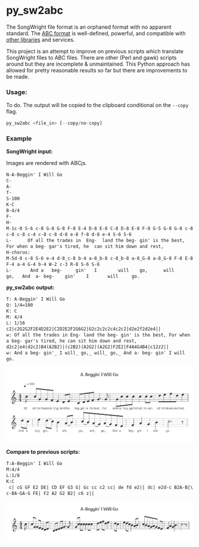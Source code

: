 # py_sw2abc

The SongWright file format is an orphaned format with no apparent standard.
The [ABC format](https://abcnotation.com/wiki/) is well-defined, powerful, and compatible with [other libraries](https://github.com/paulrosen/abcjs) and services.

This project is an attempt to improve on previous scripts which translate SongWright files to ABC files. There are other (Perl and gawk) scripts around but they are incomplete & unmaintained. This Python approach has allowed for pretty reasonable results so far but there are improvements to be made.

### Usage:

To do. The output will be copied to the clipboard conditional on the `--copy` flag.

```python
py_sw2abc <file_in> [--copy/no-copy]
```

### Example

**SongWright input:**

Images are rendered with ABCjs.

```
N-A-Beggin' I Will Go
C-
A-
T-
S-100
K-C
B-4/4
F-
H-
M-1c-8 S-6 c-8 G-8 G-8 F-8 E-4 D-8 E-8 C-8 D-8 E-8 F-8 G-5 G-8 G-8 c-8 c-8 c-8 c-4 c-8 c-8 d-8 e-8 f-8 d-8 e-4 S-6 S-6
L-      Of all the trades in  Eng-  land the beg- gin' is the best,      For when a beg- gar's tired, he  can sit him down and rest,
H-chorus:
M-5d-8 c-8 S-6 e-4 d-8_c-8 b-4 a-8_b-8 c-8_b-8 a-8_G-8 a-8_G-8 F-8 E-8 F-4 a-4 G-4 b-4 W-2 c-3 R-8 S-6 S-6
L-       And a   beg-     gin'   I        will    go,      will     go,   And  a- beg-    gin'    I       will     go.
```

**py_sw2abc output:**

```X: 1
T: A-Beggin' I Will Go
Q: 1/4=100
K: C
M: 4/4
L: 1/16
c2|c2G2G2F2E4D2E2|C2D2E2F2G6G2|G2c2c2c2c4c2c2|d2e2f2d2e4||
w: Of all the trades in Eng- land the beg- gin' is the best, For when a beg- gar's tired, he can sit him down and rest,
d2c2|e4(d2c2)B4(A2B2)|(c2B2)(A2G2)(A2G2)F2E2|F4A4G4B4|c12z2||
w: And a beg- gin'_ I will_ go,_ will_ go,_ And a- beg- gin' I will go.
```

![py_sw2abc output](/examples/py_sw2abc_output.png)

**Compare to previous scripts:**

```
T:A-Beggin' I Will Go
M:4/4
L:1/8
K:C
 c| cG GF E2 DE| CD EF G3 G| Gc cc c2 cc| de fd e2|| dc| e2d-c B2A-B|\
c-BA-GA-G FE| F2 A2 G2 B2| c6 z||
```

![py_sw2abc output](/examples/gawk_output.png)
